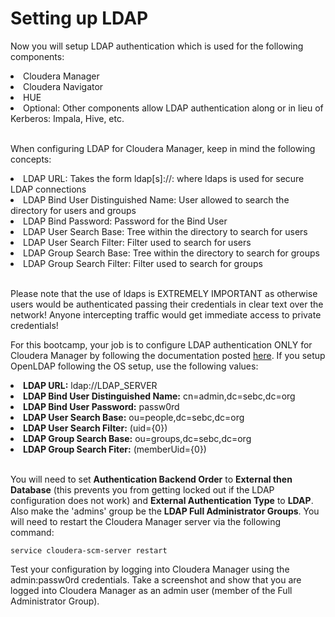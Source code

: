 # Setting up LDAP

Now you will setup LDAP authentication which is used for the following components:

<li>Cloudera Manager</li>
<li>Cloudera Navigator</li>
<li>HUE</li>
<li>Optional: Other components allow LDAP authentication along or in lieu of Kerberos: Impala, Hive, etc.</li>

<br/>

When configuring LDAP for Cloudera Manager, keep in mind the following concepts:

<li>LDAP URL: Takes the form ldap[s]://<LDAP_SERVER>:<PORT> where ldaps is used for secure LDAP connections</li>
<li>LDAP Bind User Distinguished Name: User allowed to search the directory for users and groups</li>
<li>LDAP Bind Password: Password for the Bind User</li>
<li>LDAP User Search Base: Tree within the directory to search for users</li>
<li>LDAP User Search Filter: Filter used to search for users</li>
<li>LDAP Group Search Base: Tree within the directory to search for groups</li>
<li>LDAP Group Search Filter: Filter used to search for groups</li>

<br/>

Please note that the use of ldaps is EXTREMELY IMPORTANT as otherwise users would be authenticated passing their credentials in clear text over the network! Anyone intercepting traffic would get immediate access to private credentials!

For this bootcamp, your job is to configure LDAP authentication ONLY for Cloudera Manager by following the documentation posted <a href="https://www.cloudera.com/documentation/enterprise/5-13-x/topics/cm_sg_external_auth.html">here</a>. If you setup OpenLDAP following the OS setup, use the following values:

<li><b>LDAP URL:</b> ldap://LDAP_SERVER</li>
<li><b>LDAP Bind User Distinguished Name:</b> cn=admin,dc=sebc,dc=org</li>
<li><b>LDAP Bind User Password:</b> passw0rd</li>
<li><b>LDAP User Search Base:</b> ou=people,dc=sebc,dc=org</li>
<li><b>LDAP User Search Filter:</b> (uid={0})</li>
<li><b>LDAP Group Search Base:</b> ou=groups,dc=sebc,dc=org</li>
<li><b>LDAP Group Search Fiter:</b> (memberUid={0})</li>

<br/>

You will need to set <b>Authentication Backend Order</b> to <b>External then Database</b> (this prevents you from getting locked out if the LDAP configuration does not work) and <b>External Authentication Type</b> to <b>LDAP</b>. Also make the 'admins' group be the <b>LDAP Full Administrator Groups</b>. You will need to restart the Cloudera Manager server via the following command:

```
service cloudera-scm-server restart
```

Test your configuration by logging into Cloudera Manager using the admin:passw0rd credentials. Take a screenshot and show that you are logged into Cloudera Manager as an admin user (member of the Full Administrator Group).
